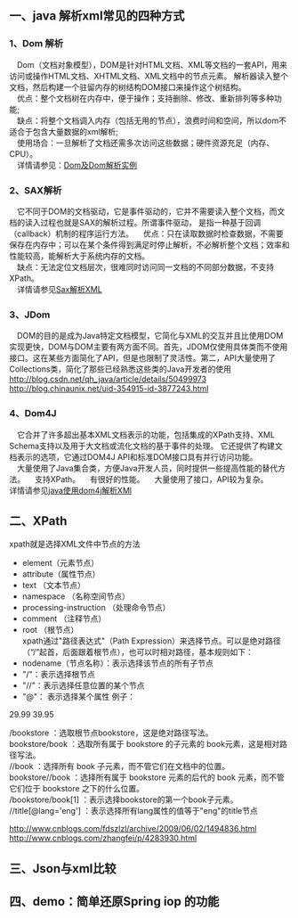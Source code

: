 
## 一、java 解析xml常见的四种方式
### 1、Dom 解析

&emsp;Dom（文档对象模型），DOM是针对HTML文档、XML等文档的一套API，用来访问或操作HTML文档、XHTML文档、XML文档中的节点元素。
解析器读入整个文档，然后构建一个驻留内存的树结构DOM接口来操作这个树结构。  
&emsp;优点：整个文档树在内存中，便于操作；支持删除、修改、重新排列等多种功能;  
&emsp;缺点：将整个文档调入内存（包括无用的节点），浪费时间和空间，所以dom不适合于包含大量数据的xml解析;  
&emsp;使用场合：一旦解析了文档还需多次访问这些数据；硬件资源充足（内存、CPU）。  
&emsp;详情请参见：[Dom及Dom解析实例](http://blog.csdn.net/zp357252539/article/details/48084509)
### 2、SAX解析
&emsp;它不同于DOM的文档驱动，它是事件驱动的，它并不需要读入整个文档，而文档的读入过程也就是SAX的解析过程。所谓事件驱动，
是指一种基于回调（callback）机制的程序运行方法。      &emsp;优点：只在读取数据时检查数据，不需要保存在内存中；可以在某个条件得到满足时停止解析，不必解析整个文档；效率和性能较高，能解析大于系统内存的文档。     
&emsp;缺点：无法定位文档层次，很难同时访问同一文档的不同部分数据，不支持XPath。  
&emsp;详情请参见[Sax解析XML](http://blog.csdn.net/wangkuifeng0118/article/details/7305068)  
### 3、JDom  
&emsp;DOM的目的是成为Java特定文档模型，它简化与XML的交互并且比使用DOM实现更快，DOM与DOM主要有两方面不同。首先，JDOM仅使用具体类而不使用接口。这在某些方面简化了API，但是也限制了灵活性。第二，API大量使用了Collections类，简化了那些已经熟悉这些类的Java开发者的使用
  http://blog.csdn.net/qh_java/article/details/50499973
  http://blog.chinaunix.net/uid-354915-id-3877243.html
### 4、Dom4J
&emsp;它合并了许多超出基本XML文档表示的功能，包括集成的XPath支持、XML Schema支持以及用于大文档或流化文档的基于事件的处理。
它还提供了构建文档表示的选项，它通过DOM4J API和标准DOM接口具有并行访问功能。   
&emsp;大量使用了Java集合类，方便Java开发人员，同时提供一些提高性能的替代方法。
&emsp;支持XPath。
&emsp;有很好的性能。
&emsp;大量使用了接口，API较为复杂。  
详情请参见[java使用dom4j解析XMl](http://blog.csdn.net/yyywyr/article/details/38359049)

## 二、XPath  
xpath就是选择XML文件中节点的方法  
- element（元素节点） 
- attribute（属性节点） 
- text （文本节点）  
- namespace （名称空间节点）  
- processing-instruction （处理命令节点）  
- comment （注释节点）  
- root （根节点）  
xpath通过"路径表达式"（Path Expression）来选择节点。可以是绝对路径（“/”起首，后面跟着根节点），也可以时相对路径，基本规则如下：
- nodename（节点名称）：表示选择该节点的所有子节点
- "/"：表示选择根节点
- "//"：表示选择任意位置的某个节点
- "@"： 表示选择某个属性
  例子：  
 <bookstore>
   <book>      
     <title lang="eng">Harry Potter</title>       
     <price>29.99</price>    
   </book>     
   <book>   
     <title lang="eng">Learning XML</title>   
     <price>39.95</price>   
     </book>   
 </bookstore > 
  
/bookstore ：选取根节点bookstore，这是绝对路径写法。  
bookstore/book ：选取所有属于 bookstore 的子元素的 book元素，这是相对路径写法。   
//book ：选择所有 book 子元素，而不管它们在文档中的位置。  
bookstore//book ：选择所有属于 bookstore 元素的后代的 book 元素，而不管它们位于 bookstore 之下的什么位置。  
/bookstore/book[1] ：表示选择bookstore的第一个book子元素。  
//title[@lang='eng'] ：表示选择所有lang属性的值等于"eng"的title节点   

  http://www.cnblogs.com/fdszlzl/archive/2009/06/02/1494836.html
  http://www.cnblogs.com/zhangfei/p/4283930.html   

## 三、Json与xml比较
  
## 四、demo：简单还原Spring iop 的功能
